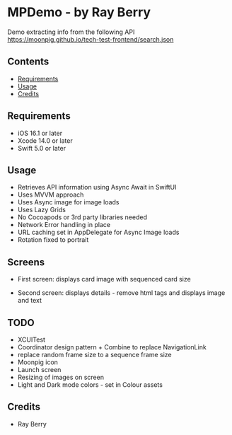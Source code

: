 #  MPDemo - by Ray Berry

Demo extracting info from the following API  
        https://moonpig.github.io/tech-test-frontend/search.json
 
## Contents
 
- [Requirements](#requirements)
- [Usage](#usage)
- [Credits](#credits)
 
 
## Requirements
 
- iOS 16.1 or later
- Xcode 14.0 or later
- Swift 5.0 or later
 
 
## Usage
 
* Retrieves API information using Async Await in SwiftUI
* Uses MVVM approach
* Uses Async image for image loads
* Uses Lazy Grids
* No Cocoapods or 3rd party libraries needed
* Network Error handling in place
* URL caching set in AppDelegate for Async Image loads
* Rotation fixed to portrait

 
## Screens 

- First screen: displays card image with sequenced card size 

- Second screen: displays details - remove html tags and displays image and text

 
## TODO

* XCUITest
* Coordinator design pattern + Combine to replace NavigationLink 
* replace random frame size to a sequence frame size
* Moonpig icon
* Launch screen
* Resizing of images on screen
* Light and Dark mode colors - set in Colour assets
 
## Credits
 
- Ray Berry
